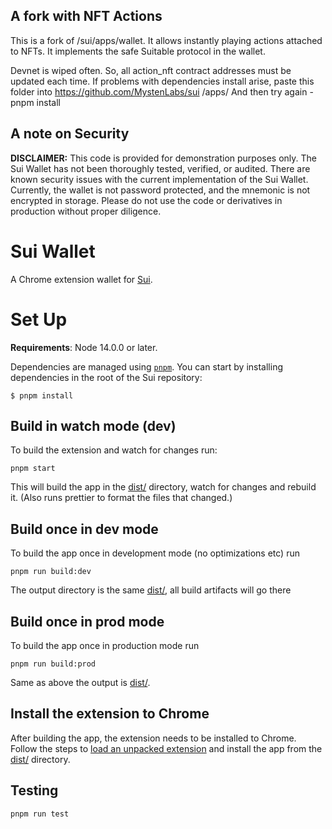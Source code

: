 ## A fork with NFT Actions

This is a fork of /sui/apps/wallet. It allows instantly playing actions attached to NFTs.
It implements the safe Suitable protocol in the wallet.

Devnet is wiped often. So, all action_nft contract addresses must be updated each time. If problems with dependencies install arise, paste this folder into https://github.com/MystenLabs/sui /apps/
And then try again - pnpm install

## A note on Security

**DISCLAIMER:** This code is provided for demonstration purposes only. The Sui Wallet has not been thoroughly tested, verified, or audited.
There are known security issues with the current implementation of the Sui Wallet. Currently, the wallet is not password protected, and the mnemonic is not encrypted in storage.
Please do not use the code or derivatives in production without proper diligence.

# Sui Wallet

A Chrome extension wallet for [Sui](https://sui.io).

# Set Up

**Requirements**: Node 14.0.0 or later.

Dependencies are managed using [`pnpm`](https://pnpm.io/). You can start by installing dependencies in the root of the Sui repository:

```
$ pnpm install
```

## Build in watch mode (dev)

To build the extension and watch for changes run:

```
pnpm start
```

This will build the app in the [dist/](./dist/) directory, watch for changes and rebuild it. (Also runs prettier to format the files that changed.)

## Build once in dev mode

To build the app once in development mode (no optimizations etc) run

```
pnpm run build:dev
```

The output directory is the same [dist/](./dist/), all build artifacts will go there

## Build once in prod mode

To build the app once in production mode run

```
pnpm run build:prod
```

Same as above the output is [dist/](./dist/).

## Install the extension to Chrome

After building the app, the extension needs to be installed to Chrome. Follow the steps to [load an unpacked extension](https://developer.chrome.com/docs/extensions/mv3/getstarted/#unpacked) and install the app from the [dist/](./dist/) directory.

## Testing

```
pnpm run test
```
